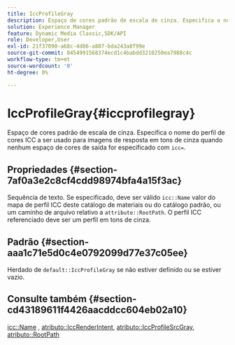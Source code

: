 ```yaml
---
title: IccProfileGray
description: Espaço de cores padrão de escala de cinza. Especifica o nome do perfil de cor ICC a ser usado para imagens de resposta em tons de cinza quando nenhum espaço de cor de saída for especificado com icc=.
solution: Experience Manager
feature: Dynamic Media Classic,SDK/API
role: Developer,User
exl-id: 21f37090-a68c-4d86-a807-bda243a8f99e
source-git-commit: 8454991568374ecd1c4babdd3210250ea7988c4c
workflow-type: tm+mt
source-wordcount: '0'
ht-degree: 0%

---
```


# IccProfileGray{#iccprofilegray}

Espaço de cores padrão de escala de cinza. Especifica o nome do perfil de cores ICC a ser usado para imagens de resposta em tons de cinza quando nenhum espaço de cores de saída for especificado com `icc=`.

## Propriedades {#section-7af0a3e2c8cf4cdd98974bfa4a15f3ac}

Sequência de texto. Se especificado, deve ser válido `icc::Name` valor do mapa de perfil ICC deste catálogo de materiais ou do catálogo padrão, ou um caminho de arquivo relativo a `attribute::RootPath`. O perfil ICC referenciado deve ser um perfil em tons de cinza.

## Padrão {#section-aaa1c71e5d0c4e0792099d77e37c05ee}

Herdado de `default::IccProfileGray` se não estiver definido ou se estiver vazio.

## Consulte também {#section-cd43189611f4426aacddcc604eb02a10}

[icc::Name](../../../../../ir-api/material-cat/image-rendering-api-ref/c-ir-material-catalog/c-ir-icc-profile-map-reference/r-ir-name-icc.md#reference-7a293ede360e433782575f8f6a562ac2) , [atributo::IccRenderIntent](../../../../../ir-api/material-cat/image-rendering-api-ref/c-ir-material-catalog/c-ir-attributes-reference/r-ir-iccrenderintent.md#reference-3b80b7a4c25545a593c5076f318b5c40), [atributo::IccProfileSrcGray](../../../../../ir-api/material-cat/image-rendering-api-ref/c-ir-material-catalog/c-ir-attributes-reference/r-ir-iccprofilesrcgray.md#reference-a2abcd4aa5864738bbea8f55706deaf2), [atributo::RootPath](../../../../../ir-api/material-cat/image-rendering-api-ref/c-ir-material-catalog/c-ir-attributes-reference/r-ir-rootpath.md#reference-a4d7c96b62e14fcbad1740c702f160f3)
